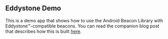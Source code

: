 ## Eddystone Demo

This is a demo app that shows how to use the Android Beacon Library with Eddystone&trade;-compatible beacons.  You can read the companion blog post that describes how this is built [here](http://developer.radiusnetworks.com/2015/07/14/building-apps-with-eddystone.html).
